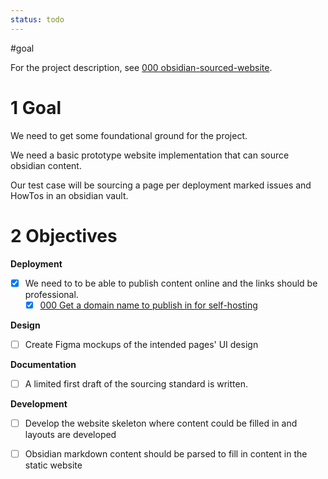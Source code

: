 ```yaml
---
status: todo
---
```


\#goal

For the project description, see [000 obsidian-sourced-website](../../docs/2025/000%20obsidian-sourced-website.md).

# 1 Goal

We need to get some foundational ground for the project.

We need a basic prototype website implementation that can source obsidian content.

Our test case will be sourcing a page per deployment marked issues and HowTos in an obsidian vault.

# 2 Objectives

**Deployment**

* [x] We need to to be able to publish content online and the links should be professional.
  * [x] [000 Get a domain name to publish in for self-hosting](../../tasks/000%20Get%20a%20domain%20name%20to%20publish%20in%20for%20self-hosting.md)

**Design**

* [ ] Create Figma mockups of the intended pages' UI design

**Documentation**

* [ ] A limited first draft of the sourcing standard is written.

**Development**

* [ ] Develop the website skeleton where content could be filled in and layouts are developed

* [ ] Obsidian markdown content should be parsed to fill in content in the static website
